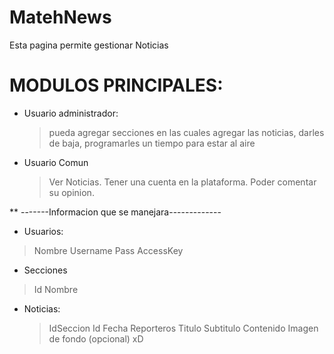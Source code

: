 # MatehNews
Esta pagina permite gestionar Noticias

# MODULOS PRINCIPALES:

* Usuario administrador: 
  > pueda agregar secciones en las cuales agregar las noticias,
  > darles de baja, 
  > programarles un tiempo para estar al aire

* Usuario Comun
  > Ver Noticias.
  > Tener una cuenta en la plataforma.
  > Poder comentar su opinion.

 ** -------Informacion que se manejara-------------

*  Usuarios:
 > Nombre
 > Username
 > Pass
 > AccessKey

* Secciones
 > Id
 > Nombre
 
* Noticias: 
  > IdSeccion
  > Id
  > Fecha 
  > Reporteros
  > Titulo
  > Subtitulo
  > Contenido
  > Imagen de fondo (opcional) xD
